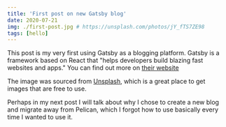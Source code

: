 ```yaml
---
title: 'First post on new Gatsby blog'
date: 2020-07-21
img: ./first-post.jpg # https://unsplash.com/photos/jY_fTS7ZE98
tags: [hello]
---
```


This post is my very first using Gatsby as a blogging platform. Gatsby is a framework based on React that "helps developers build blazing fast websites and apps." You can find out more on [their website](https://www.gatsbyjs.org/)

The image was sourced from [Unsplash](https://www.gatsbyjs.org/), which is a great place to get images that are free to use.

Perhaps in my next post I will talk about why I chose to create a new blog and migrate away from Pelican, which I forgot how to use basically every time I wanted to use it.